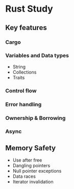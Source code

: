 # Rust Study

## Key features

### Cargo

### Variables and Data types

- String
- Collections
- Traits

### Control flow

### Error handling

### Ownership & Borrowing

### Async

## Memory Safety

- Use after free
- Dangling pointers
- Null pointer exceptions
- Data races
- Iterator invalidation
